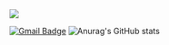 <img src="https://img.shields.io/badge/C-A8B9CC?style=flat-square&logo=&logoColor=000000"/>


[![Gmail Badge](https://img.shields.io/badge/Gmail-d14836?style=flat-square&logo=Gmail&logoColor=white&link=mailto:komgolo67676767@gmail.com)](mailto:komgolo67676767@gmail.com)
![Anurag's GitHub stats](https://github-readme-stats.vercel.app/api?username=hyeunj&show_icons=true&theme=buefy)
